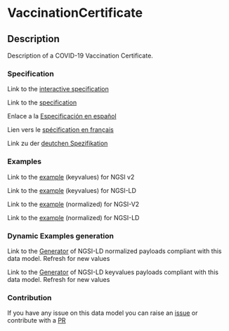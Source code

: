 # VaccinationCertificate

## Description 

Description of a COVID-19 Vaccination Certificate.
### Specification

Link to the [interactive specification](https://swagger.lab.fiware.org/?url=https://github.com/smart-data-models/dataModel.COVID19/blob/master/VaccinationCertificate/swagger.yaml)

Link to the [specification](https://github.com/smart-data-models/dataModel.COVID19/blob/master/VaccinationCertificate/doc/spec.md)

Enlace a la [Especificación en español](https://github.com/smart-data-models/dataModel.COVID19/blob/master/VaccinationCertificate/doc/spec_ES.md)

Lien vers le [spécification en français](https://github.com/smart-data-models/dataModel.COVID19/blob/master/VaccinationCertificate/doc/spec_FR.md)

Link zu der [deutchen Spezifikation](https://github.com/smart-data-models/dataModel.COVID19/blob/master/VaccinationCertificate/doc/spec_DE.md)
### Examples

Link to the [example](https://github.com/smart-data-models/dataModel.COVID19/blob/master/VaccinationCertificate/examples/example.json) (keyvalues) for NGSI v2

Link to the [example](https://github.com/smart-data-models/dataModel.COVID19/blob/master/VaccinationCertificate/examples/example.jsonld) (keyvalues) for NGSI-LD

Link to the [example](https://github.com/smart-data-models/dataModel.COVID19/blob/master/VaccinationCertificate/examples/example-normalized.json) (normalized) for NGSI-V2

Link to the [example](https://github.com/smart-data-models/dataModel.COVID19/blob/master/VaccinationCertificate/examples/example-normalized.jsonld) (normalized) for NGSI-LD
### Dynamic Examples generation

Link to the [Generator](https://smartdatamodels.org/extra/ngsi-ld_generator_v0.92.php?schemaUrl=https://raw.githubusercontent.com/smart-data-models/dataModel.COVID19/master/VaccinationCertificate/schema.json&email=info@smartdatamodels.org) of NGSI-LD normalized payloads compliant with this data model. Refresh for new values

Link to the [Generator](https://smartdatamodels.org/extra/ngsi-ld_generator_keyvalues_v0.92.php?schemaUrl=https://raw.githubusercontent.com/smart-data-models/dataModel.COVID19/master/VaccinationCertificate/schema.json&email=info@smartdatamodels.org) of NGSI-LD keyvalues payloads compliant with this data model. Refresh for new values
### Contribution

 If you have any issue on this data model you can raise an [issue](https://github.com/smart-data-models/dataModel.COVID19/issues)  or contribute with a [PR](https://github.com/smart-data-models/dataModel.COVID19/pulls)